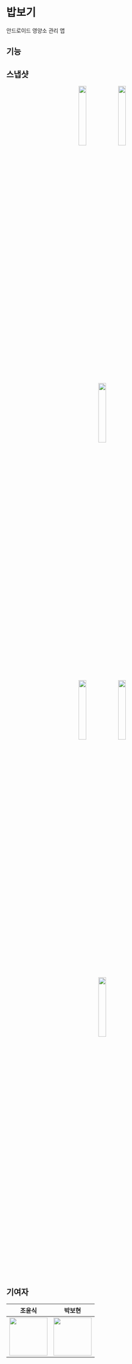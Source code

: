 # 밥보기

안드로이드 영양소 관리 앱

## 기능

## 스냅샷

<div align=center>
  <img src="https://github.com/CHOYUNSIG/babbogi/assets/61886049/ecf40968-f386-4e7e-9720-efa1f5f8f924" width=20%/>
  <img src="https://github.com/CHOYUNSIG/babbogi/assets/61886049/e5ed0095-f819-44b9-b228-00984ddd6372" width=20%/>
</div>
<div align=center>
  <img src="https://github.com/CHOYUNSIG/babbogi/assets/61886049/e7eb1dd1-a237-4b69-801e-3ce9b3f7cd7c" width=20%/>
</div>
<div align=center>
  <img src="https://github.com/CHOYUNSIG/babbogi/assets/61886049/340be0d2-9373-4a1c-b2d6-461bdbc08bdb" width=20%/>
  <img src="https://github.com/CHOYUNSIG/babbogi/assets/61886049/8f00f9ee-b8c4-429d-8695-fe9a6fb60b17" width=20%/>
</div>
<div align=center>
  <img src="https://github.com/CHOYUNSIG/babbogi/assets/61886049/ad4d6fbd-db0e-424c-afcc-357e63f6853b" width=20%/>
</div>

## 기여자

|조윤식|박보현|
|-|-|
|<a href="https://github.com/CHOYUNSIG"><img src="https://avatars.githubusercontent.com/u/61886049?v=4" width="100px"/></a>|<a href="https://github.com/HIROKIPark"><img src="https://avatars.githubusercontent.com/u/99084610?v=4" width="100px"/></a>|
